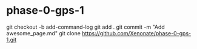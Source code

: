 # phase-0-gps-1
git checkout -b add-command-log
git add .
git commit -m "Add awesome_page.md"
git clone https://github.com/Xenonate/phase-0-gps-1.git

